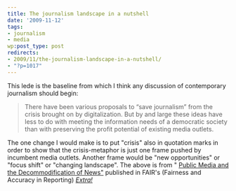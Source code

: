 ```yaml
---
title: The journalism landscape in a nutshell
date: '2009-11-12'
tags:
- journalism
- media
wp:post_type: post
redirects:
- 2009/11/the-journalism-landscape-in-a-nutshell/
- "?p=1017"
---
```


This lede is the baseline from which I think any discussion of contemporary journalism should begin:

> There have been various proposals to “save journalism” from the crisis brought on by digitalization. But by and large these ideas have less to do with meeting the information needs of a democratic society than with preserving the profit potential of existing media outlets.

The one change I would make is to put "crisis" also in quotation marks in order to show that the crisis-metaphor is just one frame pushed by incumbent media outlets. Another frame would be "new opportunities" or "focus shift" or "changing landscape". The above is from " [Public Media and the Decommodification of News"](http://www.fair.org/index.php?page=3937) published in FAIR's (Fairness and Accuracy in Reporting) [_Extra!_](http://www.fair.org/index.php?page=21&extra_issue_id=245)
